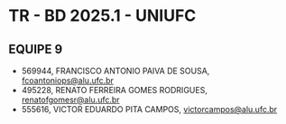 # TR - BD 2025.1 - UNIUFC

## EQUIPE 9
- 569944, FRANCISCO ANTONIO PAIVA DE SOUSA, fcoantoniops@alu.ufc.br
- 495228, RENATO FERREIRA GOMES RODRIGUES, renatofgomesr@alu.ufc.br
- 555616, VICTOR EDUARDO PITA CAMPOS, victorcampos@alu.ufc.br